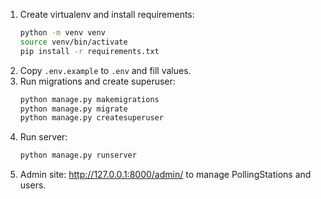 1. Create virtualenv and install requirements:
   ```bash
   python -m venv venv
   source venv/bin/activate
   pip install -r requirements.txt
   ```
2. Copy `.env.example` to `.env` and fill values.
3. Run migrations and create superuser:
   ```bash
   python manage.py makemigrations
   python manage.py migrate
   python manage.py createsuperuser
   ```
4. Run server:
   ```bash
   python manage.py runserver
   ```
5. Admin site: http://127.0.0.1:8000/admin/ to manage PollingStations and users.
